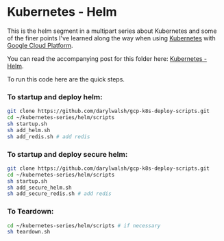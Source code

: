 # Kubernetes - Helm
This is the helm segment in a multipart series about Kubernetes and some of the finer points 
I've learned along the way when using [Kubernetes](https://kubernetes.io/) with 
[Google Cloud Platform](https://cloud.google.com/).

You can read the accompanying post for this folder here: 
[Kubernetes - Helm](https://medium.com/@jonbcampos/).

To run this code here are the quick steps.

### To startup and deploy helm:
```bash
git clone https://github.com/darylwalsh/gcp-k8s-deploy-scripts.git
cd ~/kubernetes-series/helm/scripts
sh startup.sh
sh add_helm.sh
sh add_redis.sh # add redis
```

### To startup and deploy secure helm:
```bash
git clone https://github.com/darylwalsh/gcp-k8s-deploy-scripts.git
cd ~/kubernetes-series/helm/scripts
sh startup.sh
sh add_secure_helm.sh
sh add_secure_redis.sh # add redis
```

### To Teardown:
```bash
cd ~/kubernetes-series/helm/scripts # if necessary
sh teardown.sh
```